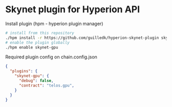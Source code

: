 # Skynet plugin for Hyperion API

Install plugin (hpm - hyperion plugin manager)

```bash
# install from this repository
./hpm install -r https://github.com/guilledk/hyperion-skynet-plugin skynet-gpu
# enable the plugin globally
./hpm enable skynet-gpu
```

Required plugin config on chain.config.json

```json
{
  "plugins": {
    "skynet-gpu": {
      "debug": false,
      "contract": "telos.gpu",
    }
  }
}
```

